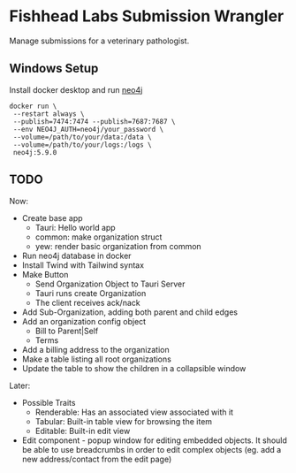 # Fishhead Labs Submission Wrangler

Manage submissions for a veterinary pathologist.

## Windows Setup

Install docker desktop and run [neo4j](https://neo4j.com/docs/operations-manual/current/docker/introduction/)

```shell
docker run \
 --restart always \
 --publish=7474:7474 --publish=7687:7687 \
 --env NEO4J_AUTH=neo4j/your_password \
 --volume=/path/to/your/data:/data \
 --volume=/path/to/your/logs:/logs \
 neo4j:5.9.0
```

## TODO

Now:

- Create base app
  - Tauri: Hello world app
  - common: make organization struct
  - yew: render basic organization from common
- Run neo4j database in docker
- Install Twind with Tailwind syntax
- Make Button
  - Send Organization Object to Tauri Server
  - Tauri runs create Organization
  - The client receives ack/nack
- Add Sub-Organization, adding both parent and child edges
- Add an organization config object
  - Bill to Parent|Self
  - Terms
- Add a billing address to the organization
- Make a table listing all root organizations
- Update the table to show the children in a collapsible window

Later:

- Possible Traits
  - Renderable: Has an associated view associated with it
  - Tabular: Built-in table view for browsing the item
  - Editable: Built-in edit view
- Edit component - popup window for editing embedded objects. It should be able to use breadcrumbs
  in order to edit complex objects (eg. add a new address/contact from the edit page)
